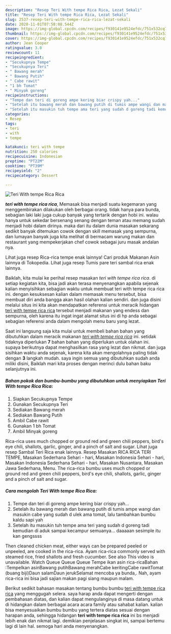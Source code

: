 ```yaml
---
description: "Resep Teri With tempe Rica Rica, Lezat Sekali"
title: "Resep Teri With tempe Rica Rica, Lezat Sekali"
slug: 2537-resep-teri-with-tempe-rica-rica-lezat-sekali
date: 2020-11-01T07:58:08.544Z
image: https://img-global.cpcdn.com/recipes/f930141e9524efdc/751x532cq70/teri-with-tempe-rica-rica-foto-resep-utama.jpg
thumbnail: https://img-global.cpcdn.com/recipes/f930141e9524efdc/751x532cq70/teri-with-tempe-rica-rica-foto-resep-utama.jpg
cover: https://img-global.cpcdn.com/recipes/f930141e9524efdc/751x532cq70/teri-with-tempe-rica-rica-foto-resep-utama.jpg
author: Jean Cooper
ratingvalue: 3.8
reviewcount: 11
recipeingredient:
- "Secukupnya Tempe"
- "Secukupnya Teri"
- " Bawang merah"
- " Bawang Putih"
- " Cabe rawit"
- "1 bh Tomat"
- " Minyak goreng"
recipeinstructions:
- "Tempe dan teri di goreng ampe kering biar crispy yah..."
- "Setelah itu bawang merah dan bawang putih di tumis ampe wangi dan masukin cabe yang sudah d ulek ama tomat, lalu tambahkan bumbu kaldu sapi yah"
- "Setelah itu masukin tuh tempe ama teri yang sudah d goreng tadi kemudian di aduk sampai kecampur semuanya... daaaaan sesimple itu kan gengssss"
categories:
- Resep
tags:
- teri
- with
- tempe

katakunci: teri with tempe 
nutrition: 250 calories
recipecuisine: Indonesian
preptime: "PT22M"
cooktime: "PT39M"
recipeyield: "2"
recipecategory: Dessert

---
```



![Teri With tempe Rica Rica](https://img-global.cpcdn.com/recipes/f930141e9524efdc/751x532cq70/teri-with-tempe-rica-rica-foto-resep-utama.jpg)

<b><i>teri with tempe rica rica</i></b>, Memasak bisa menjadi suatu kegemaran yang menggembirakan dilakukan oleh berbagai orang. tidak hanya para bunda, sebagian laki laki juga cukup banyak yang tertarik dengan hobi ini. walau hanya untuk sekedar bersenang senang dengan teman atau memang sudah menjadi hobi dalam dirinya. maka dari itu dalam dunia masakan sekarang sedikit banyak ditemukan cowok dengan skill memasak yang sempurna, dan lumayan banyak juga kita melihat di bermacam warung makan dan restaurant yang mempekerjakan chef cowok sebagai juru masak andalan nya.

Lihat juga resep Rica-rica tempe enak lainnya! Cari produk Makanan Asin lainnya di Tokopedia. Lihat juga resep Tumis pare teri sambal rica enak lainnya.

Baiklah, kita mulai ke perihal resep masakan <i>teri with tempe rica rica</i>. di setiap kegiatan kita, bisa jadi akan terasa menyenangkan apabila sejenak kalian menyisihkan sebagian waktu untuk membuat teri with tempe rica rica ini. dengan kesuksesan kalian dalam memasak menu tersebut, bisa membuat diri anda bangga akan hasil olahan kalian sendiri. dan juga disini melalui situs ini kita akan mendapatkan referensi untuk meracik hidangan <u>teri with tempe rica rica</u> tersebut menjadi makanan yang endess dan sempurna, oleh karena itu ingat ingat alamat situs ini di hp anda sebagai sebagian referensi anda dalam mengolah menu baru yang lezat.


Saat ini langsung saja kita mulai untuk membeli bahan bahan yang dibutuhkan dalam meracik makanan <u><i>teri with tempe rica rica</i></u> ini. setidak tidaknya diperlukan <b>7</b> bahan bahan yang diperlukan untuk olahan ini. supaya berikutnya dapat menghasilkan rasa yang lezat dan nikmat. dan juga sisihkan waktu anda sejenak, karena kita akan mengolahnya paling tidak dengan <b>3</b> langkah mudah. saya ingin semua yang dibutuhkan sudah anda miliki disini, Baiklah mari kita proses dengan merinci dulu bahan baku selanjutnya ini.

<!--inarticleads1-->

##### Bahan pokok dan bumbu-bumbu yang dibutuhkan untuk menyiapkan Teri With tempe Rica Rica:

1. Siapkan Secukupnya Tempe
1. Gunakan Secukupnya Teri
1. Sediakan  Bawang merah
1. Sediakan  Bawang Putih
1. Ambil  Cabe rawit
1. Gunakan 1 bh Tomat
1. Ambil  Minyak goreng


Rica-rica uses much chopped or ground red and green chili peppers, bird&#39;s eye chili, shallots, garlic, ginger, and a pinch of salt and sugar. Lihat juga resep Sambal Teri Rica enak lainnya. Resep Masakan RICA RICA TERI TEMPE, Masakan Sederhana Sehari - hari, Masakan Indonesia Sehari - hari, Masakan Indonesia Sederhana Sehari - hari, Masakan Nusantara, Masakan Jawa Sederhana, Menu. The rica-rica bumbu uses much chopped or ground red and green chili peppers, bird&#39;s eye chili, shallots, garlic, ginger and a pinch of salt and sugar. 

<!--inarticleads2-->

##### Cara mengolah Teri With tempe Rica Rica:

1. Tempe dan teri di goreng ampe kering biar crispy yah...
1. Setelah itu bawang merah dan bawang putih di tumis ampe wangi dan masukin cabe yang sudah d ulek ama tomat, lalu tambahkan bumbu kaldu sapi yah
1. Setelah itu masukin tuh tempe ama teri yang sudah d goreng tadi kemudian di aduk sampai kecampur semuanya... daaaaan sesimple itu kan gengssss


Then cleaned chicken meat, either ways can be prepared peeled or unpeeled, are cooked in the rica-rica. Ayam rica-rica commonly served with steamed rice, fried shallots and fresh cucumber. See also This video is unavailable. Watch Queue Queue Queue Tempe ikan asin rica-ricaBahan :TempeIkan asinBawang putihBawang merahCabe keritingCabe rawitTomat (buang biji)Daun salamDaun jerukSelamat mencoba ya bunda,. Nah, ayam rica-rica ini bisa jadi sajian makan pagi siang maupun malam. 

Berikut sedikit bahasan masakan tentang bumbu bumbu <u>teri with tempe rica rica</u> yang menggugah selera. saya harap anda dapat mengerti dengan pembahasan diatas, dan kalian dapat mengulanginya di masa datang untuk di hidangkan dalam berbagai acara acara family atau sahabat kalian. kalian bisa menyesuaikan bumbu bumbu yang tertera diatas sesuai dengan harapan anda, sehingga hidangan <b>teri with tempe rica rica</b> ini bs menjadi lebih enak dan nikmat lagi. demikian penjelasan singkat ini, sampai bertemu lagi di lain hal. semoga hari anda menyenangkan.
